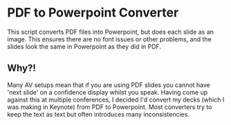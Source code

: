 # PDF to Powerpoint Converter

This script converts PDF files into Powerpoint, but does each slide as an image. This ensures there are no font issues or other problems, and the slides look the same in Powerpoint as they did in PDF.

## Why?!

Many AV setups mean that if you are using PDF slides you cannot have 'next slide' on a confidence display whilst you speak. Having come up against this at multiple conferences, I decided I'd convert my decks (which I was making in Keynote) from PDF to Powerpoint. Most converters try to keep the text as text but often introduces many inconsistencies.
